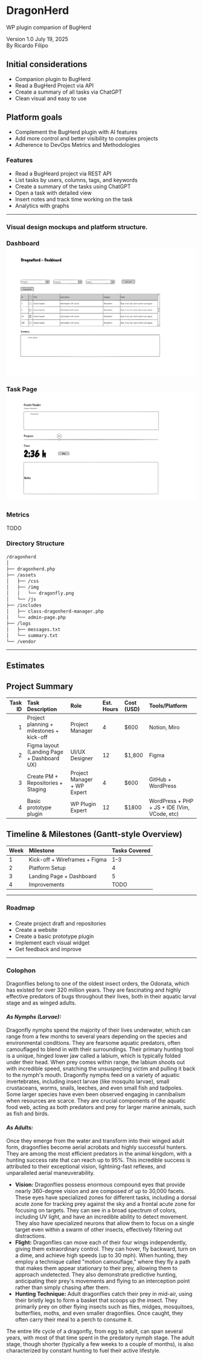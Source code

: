 # DragonHerd
WP plugin companion of BugHerd

Version 1.0  July 19, 2025  
By Ricardo Filipo

## **Initial considerations**

* Companion plugin to BugHerd  
* Read a BugHerd Project via API  
* Create a summary of all tasks via ChatGPT  
* Clean visual and easy to use

## **Platform goals**

* Complement the BugHerd plugin with AI features  
* Add more control and better visibility to complex projects  
* Adherence to DevOps Metrics and Methodologies 

### **Features**

* Read a BugHeard project via REST API  
* List tasks by users, columns, tags, and keywords   
* Create a summary of the tasks using ChatGPT  
* Open a task with detailed view  
* Insert notes and track time working on the task   
* Analytics with graphs

--- 

### **Visual design mockups and platform structure.**

### **Dashboard**![dashboard](https://github.com/kobkob/DragonHerd/blob/1.0/doc/dashboard.png)
### **Task Page**![task](https://github.com/kobkob/DragonHerd/blob/1.0/doc/task.png)

### **Metrics** 
TODO

### Directory Structure
```
/dragonherd
│
├── dragonherd.php
├── /assets
│   ├── /css
│   ├── /img
│   │   └── dragonfly.png
│   └── /js
├── /includes
│   ├── class-dragonherd-manager.php
│   └── admin-page.php
├── /logs
│   ├── messages.txt
│   └── summary.txt
└── /vendor 
```

---

## **Estimates**

## **Project Summary**

| Task ID | Task Description | Role | Est. Hours | Cost (USD) | Tools/Platform |
| ----: | :---- | :---- | :---- | :---- | :---- |
| 1 | Project planning \+ milestones \+ kick-off | Project Manager | 4 | $600 | Notion, Miro |
| 2 | Figma layout (Landing Page \+ Dashboard UX) | UI/UX Designer | 12 | $1,800 | Figma |
| 3 | Create PM \+ Repositories \+ Staging | Project Manager \+ WP Expert | 4 | $600 | GitHub \+ WordPress |
| 4 | Basic prototype plugin | WP Plugin Expert  | 12 | $1800 | WordPress \+ PHP \+ JS \+ IDE (Vim, VCode, etc) |

## 

## 

## **Timeline & Milestones (Gantt-style Overview)**

| Week | Milestone | Tasks Covered |
| :---- | :---- | :---- |
| 1 | Kick-off \+ Wireframes \+ Figma | 1–3 |
| 2 | Platform Setup | 4 |
| 3 | Landing Page \+ Dashboard | 5 |
| 4 | Improvements | TODO |

---

### **Roadmap**

### 

- Create project draft and repositories  
- Create a website  
- Create a basic prototype plugin  
- Implement each visual widget  
- Get feedback and improve

---

### **Colophon**

Dragonflies belong to one of the oldest insect orders, the Odonata, which has existed for over 320 million years. They are fascinating and highly effective predators of bugs throughout their lives, both in their aquatic larval stage and as winged adults.

#### *As Nymphs (Larvae):*

Dragonfly nymphs spend the majority of their lives underwater, which can range from a few months to several years depending on the species and environmental conditions. They are fearsome aquatic predators, often camouflaged to blend in with their surroundings. Their primary hunting tool is a unique, hinged lower jaw called a labium, which is typically folded under their head. When prey comes within range, the labium shoots out with incredible speed, snatching the unsuspecting victim and pulling it back to the nymph's mouth. Dragonfly nymphs feed on a variety of aquatic invertebrates, including insect larvae (like mosquito larvae), small crustaceans, worms, snails, leeches, and even small fish and tadpoles. Some larger species have even been observed engaging in cannibalism when resources are scarce. They are crucial components of the aquatic food web, acting as both predators and prey for larger marine animals, such as fish and birds.

#### *As Adults:*

Once they emerge from the water and transform into their winged adult form, dragonflies become aerial acrobats and highly successful hunters. They are among the most efficient predators in the animal kingdom, with a hunting success rate that can reach up to 95%. This incredible success is attributed to their exceptional vision, lightning-fast reflexes, and unparalleled aerial maneuverability.

* **Vision:** Dragonflies possess enormous compound eyes that provide nearly 360-degree vision and are composed of up to 30,000 facets. These eyes have specialized zones for different tasks, including a dorsal acute zone for tracking prey against the sky and a frontal acute zone for focusing on targets. They can see in a broad spectrum of colors, including UV light, and have an incredible ability to detect movement. They also have specialized neurons that allow them to focus on a single target even within a swarm of other insects, effectively filtering out distractions.  
* **Flight:** Dragonflies can move each of their four wings independently, giving them extraordinary control. They can hover, fly backward, turn on a dime, and achieve high speeds (up to 30 mph). When hunting, they employ a technique called "motion camouflage," where they fly a path that makes them appear stationary to their prey, allowing them to approach undetected. They also demonstrate predictive hunting, anticipating their prey's movements and flying to an interception point rather than simply chasing after them.  
* **Hunting Technique:** Adult dragonflies catch their prey in mid-air, using their bristly legs to form a basket that scoops up the insect. They primarily prey on other flying insects such as flies, midges, mosquitoes, butterflies, moths, and even smaller dragonflies. Once caught, they often carry their meal to a perch to consume it.

The entire life cycle of a dragonfly, from egg to adult, can span several years, with most of that time spent in the predatory nymph stage. The adult stage, though shorter (typically a few weeks to a couple of months), is also characterized by constant hunting to fuel their active lifestyle.

